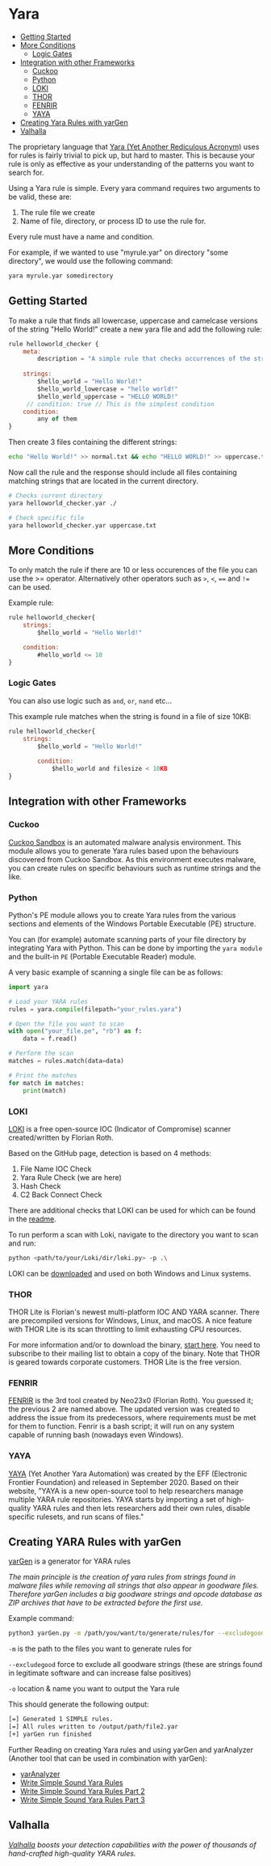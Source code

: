 # Yara


- [Getting Started](#getting-started)
- [More Conditions](#more-conditions)
  - [Logic Gates](#logic-gates)
- [Integration with other Frameworks](#integration-with-other-frameworks)
  - [Cuckoo](#cuckoo)
  - [Python](#python)
  - [LOKI](#loki)
  - [THOR](#thor)
  - [FENRIR](#fenrir)
  - [YAYA](#yaya)
- [Creating Yara Rules with yarGen](#creating-yara-rules-with-yargen)
- [Valhalla](#valhalla)

The proprietary language that [Yara (Yet Another Rediculous Acronym)](https://yara.readthedocs.io/en/latest/) uses for rules is fairly trivial to pick up, but hard to master. This is because your rule is only as effective as your understanding of the patterns you want to search for.

Using a Yara rule is simple. Every yara command requires two arguments to be valid, these are:
1) The rule file we create
2) Name of file, directory, or process ID to use the rule for.

Every rule must have a name and condition.

For example, if we wanted to use "myrule.yar" on directory "some directory", we would use the following command:
```bash
yara myrule.yar somedirectory
```

## Getting Started

To make a rule that finds all lowercase, uppercase and camelcase versions of the string "Hello World!" create a new yara file and add the following rule:
```js
rule helloworld_checker {
    meta:
        description = "A simple rule that checks occurrences of the string 'Hello World!'."
    
    strings: 
        $hello_world = "Hello World!"
        $hello_world_lowercase = "hello world!"
        $hello_world_uppercase = "HELLO WORLD!"
     // condition: true // This is the simplest condition   
    condition:
        any of them
}
```

Then create 3 files containing the different strings:
```bash
echo "Hello World!" >> normal.txt && echo "HELLO WORLD!" >> uppercase.txt && echo "hello world!" >> lowercase.txt
```

Now call the rule and the response should include all files containing matching strings that are located in the current directory.

```bash
# Checks current directory
yara helloworld_checker.yar ./ 

# Check specific file
yara helloworld_checker.yar uppercase.txt 
```

## More Conditions

To only match the rule if there are 10 or less occurences of the file you can use the >= operator. Alternatively other operators such as `>`, `<`, `==` and `!=` can be used. 

Example rule:

```js
rule helloworld_checker{
	strings:
		$hello_world = "Hello World!"

	condition:
        #hello_world <= 10
}
```

### Logic Gates
You can also use logic such as `and`, `or`, `nand` etc...

This example rule matches when the string is found in a file of size 10KB:
```js
rule helloworld_checker{
	strings:
		$hello_world = "Hello World!" 
        
        condition:
	        $hello_world and filesize < 10KB 
}
```

## Integration with other Frameworks

### Cuckoo
[Cuckoo Sandbox](https://cuckoosandbox.org/) is an automated malware analysis environment. This module allows you to generate Yara rules based upon the behaviours discovered from Cuckoo Sandbox. As this environment executes malware, you can create rules on specific behaviours such as runtime strings and the like.

### Python
Python's PE module allows you to create Yara rules from the various sections and elements of the Windows Portable Executable (PE) structure.

You can (for example) automate scanning parts of your file directory by integrating Yara with Python. This can be done by importing the `yara module` and the built-in `PE` (Portable Executable Reader) module.

A very basic example of scanning a single file can be as follows:
```python
import yara

# Load your YARA rules
rules = yara.compile(filepath="your_rules.yara")

# Open the file you want to scan
with open("your_file.pe", "rb") as f:
    data = f.read()

# Perform the scan
matches = rules.match(data=data)

# Print the matches
for match in matches:
    print(match)
```

### LOKI
[LOKI](https://github.com/Neo23x0/Loki) is a free open-source IOC (Indicator of Compromise) scanner created/written by Florian Roth.

Based on the GitHub page, detection is based on 4 methods:

1. File Name IOC Check
2. Yara Rule Check (we are here)
3. Hash Check
4. C2 Back Connect Check

There are additional checks that LOKI can be used for which can be found in the [readme](https://github.com/Neo23x0/Loki/blob/master/README.md).

To run perform a scan with Loki, navigate to the directory you want to scan and run:
```bash
python <path/to/your/Loki/dir/loki.py> -p .\
```


LOKI can be [downloaded](https://github.com/Neo23x0/Loki/releases) and used on both Windows and Linux systems. 

### THOR
THOR Lite is Florian's newest multi-platform IOC AND YARA scanner. There are precompiled versions for Windows, Linux, and macOS. A nice feature with THOR Lite is its scan throttling to limit exhausting CPU resources. 

For more information and/or to download the binary, [start here](https://www.nextron-systems.com/thor-lite/). You need to subscribe to their mailing list to obtain a copy of the binary. Note that THOR is geared towards corporate customers. THOR Lite is the free version.


### FENRIR
[FENRIR](https://github.com/Neo23x0/Fenrir) is the 3rd tool created by Neo23x0 (Florian Roth). You guessed it; the previous 2 are named above. The updated version was created to address the issue from its predecessors, where requirements must be met for them to function. Fenrir is a bash script; it will run on any system capable of running bash (nowadays even Windows). 

### YAYA

[YAYA](https://github.com/EFForg/yaya) (Yet Another Yara Automation) was created by the EFF (Electronic Frontier Foundation) and released in September 2020. Based on their website, "YAYA is a new open-source tool to help researchers manage multiple YARA rule repositories. YAYA starts by importing a set of high-quality YARA rules and then lets researchers add their own rules, disable specific rulesets, and run scans of files."

## Creating YARA Rules with yarGen

[yarGen](https://github.com/Neo23x0/yarGen) is a generator for YARA rules

*The main principle is the creation of yara rules from strings found in malware files while removing all strings that also appear in goodware files. Therefore yarGen includes a big goodware strings and opcode database as ZIP archives that have to be extracted before the first use.*

Example command:
```bash
python3 yarGen.py -m /path/you/want/to/generate/rules/for --excludegood -o /output/path/file2.yar 
```
`-m` is the path to the files you want to generate rules for

`--excludegood` force to exclude all goodware strings (these are strings found in legitimate software and can increase false positives)

`-o` location & name you want to output the Yara rule

This should generate the following output:
```bash
[=] Generated 1 SIMPLE rules.
[=] All rules written to /output/path/file2.yar 
[+] yarGen run finished
```

Further Reading on creating Yara rules and using yarGen and yarAnalyzer (Another tool that can be used in combination with yarGen):

- [yarAnalyzer](https://github.com/Neo23x0/yarAnalyzer/)
- [Write Simple Sound Yara Rules](https://www.bsk-consulting.de/2015/02/16/write-simple-sound-yara-rules/)
- [Write Simple Sound Yara Rules Part 2](https://www.bsk-consulting.de/2015/10/17/how-to-write-simple-but-sound-yara-rules-part-2/)
- [Write Simple Sound Yara Rules Part 3](https://www.bsk-consulting.de/2016/04/15/how-to-write-simple-but-sound-yara-rules-part-3/)



## Valhalla

*[Valhalla](https://valhalla.nextron-systems.com/) boosts your detection capabilities with the power of thousands of hand-crafted high-quality YARA rules.*